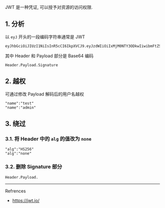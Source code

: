  JWT 是一种凭证, 可以授予对资源的访问权限.

## 1. 分析

以 `eyJ` 开头的一段编码字符串通常是 JWT

```
eyJhbGciOiJIUzI1NiIsInR5cCI6IkpXVCJ9.eyJzdWIiOiIxMjM0NTY3ODkwIiwibmFtZSI6IkpvaG4gRG9lIiwiaWF0IjoxNTE2MjM5MDIyfQ.SflKxwRJSMeKKF2QT4fwpMeJf36POk6yJV_adQssw5c
```

其中 Header 和 Payload 部分是 Base64 编码

```
Header.Payload.Signature
```

## 2. 越权

可通过修改 Payload 解码后的用户名越权

```
"name":"test"
"name":"admin"
```

## 3. 绕过

### 3.1. 将 Header 中的 `alg` 的值改为 `none` 

```
"alg":"HS256"
"alg":"none"
```

### 3.2. 删除 Signature 部分

```
Header.Payload.
```

---

Refrences

- https://jwt.io/
